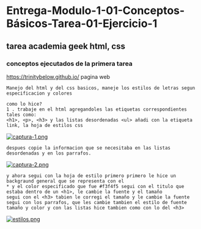 # Entrega-Modulo-1-01-Conceptos-Básicos-Tarea-01-Ejercicio-1
## tarea academia geek  html, css
### conceptos ejecutados de la primera tarea 
https://trinitybelow.github.io/ pagina web
~~~
Manejo del html y del css basicos, maneje los estilos de letras segun especificacion y colores 
~~~ 
~~~
como lo hice? 
1 . trabaje en el html agregandoles las etiquetas correspondientes 
tales como:
<h1>, <p>, <h3> y las listas desordenadas <ul> añadi con la etiqueta link, la hoja de estilos css
~~~ 
[![captura-1.png](https://i.postimg.cc/NMFqP82d/captura-1.png)](https://postimg.cc/DW9MSXgG) 

~~~
despues copie la informacion que se necesitaba en las listas desordenadas y en los parrafos. 
~~~
[![captura-2.png](https://i.postimg.cc/vTLmGLX5/captura-2.png)](https://postimg.cc/q6qrLKP7) 

~~~
y ahora segui con la hoja de estilo primero primero le hice un backgraund general que se representa con el
* y el color especificado que fue #f3f4f5 segui con el titulo que estaba dentro de un <h1>, le cambie la fuente y el tamaño 
segui con el <h3> tabien le corregi el tamaño y le cambie la fuente segui con los parrafos, que les cambie tambien el estilo de fuente 
tamaño y color y con las listas hice tambien como con lo del <h3>
~~~
[![estilos.png](https://i.postimg.cc/mkN7K9H5/estilos.png)](https://postimg.cc/4HyK9mw6) 

